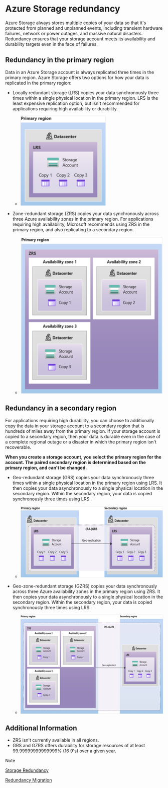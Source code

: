 # Azure Storage redundancy

Azure Storage always stores multiple copies of your data so that it's protected from planned and unplanned events, including transient hardware failures, network or power outages, and massive natural disasters. Redundancy ensures that your storage account meets its availability and durability targets even in the face of failures.

## Redundancy in the primary region

Data in an Azure Storage account is always replicated three times in the primary region. Azure Storage offers two options for how your data is replicated in the primary region:

- Locally redundant storage (LRS) copies your data synchronously three times within a single physical location in the primary region. LRS is the least expensive replication option, but isn't recommended for applications requiring high availability or durability.
  - <img src="./img/lrs.png" width="273" height="285">

- Zone-redundant storage (ZRS) copies your data synchronously across three Azure availability zones in the primary region. For applications requiring high availability, Microsoft recommends using ZRS in the primary region, and also replicating to a secondary region.
  - <img src="./img/zrs.png" width="503" height="500">

## Redundancy in a secondary region

For applications requiring high durability, you can choose to additionally copy the data in your storage account to a secondary region that is hundreds of miles away from the primary region. If your storage account is copied to a secondary region, then your data is durable even in the case of a complete regional outage or a disaster in which the primary region isn't recoverable.

**When you create a storage account, you select the primary region for the account. The paired secondary region is determined based on the primary region, and can't be changed.**

- Geo-redundant storage (GRS) copies your data synchronously three times within a single physical location in the primary region using LRS. It then copies your data asynchronously to a single physical location in the secondary region. Within the secondary region, your data is copied synchronously three times using LRS.
  - <img src="./img/grs.png" width="561" height="229">

- Geo-zone-redundant storage (GZRS) copies your data synchronously across three Azure availability zones in the primary region using ZRS. It then copies your data asynchronously to a single physical location in the secondary region. Within the secondary region, your data is copied synchronously three times using LRS.
  - <img src="./img/gzrs.png" width="561" height="316">

## Additional Information

- ZRS isn't currently available in all regions.
- GRS and GZRS offers durability for storage resources of at least 99.99999999999999% (16 9's) over a given year.

>[!NOTE]
>[Storage Redundancy](https://learn.microsoft.com/en-us/azure/storage/common/storage-redundancy)
>
>[Redundancy Migration](https://learn.microsoft.com/en-us/azure/storage/common/redundancy-migration)
